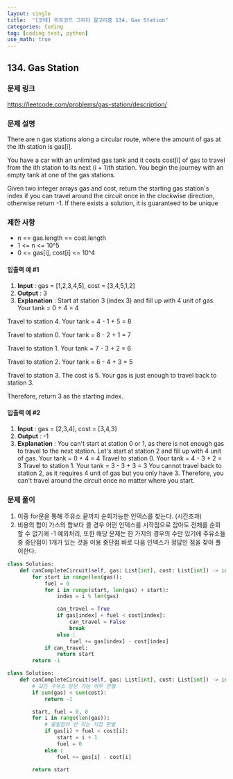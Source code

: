 ```yaml
---
layout: single
title:  "[코테] 리트코드 그리디 알고리즘 134. Gas Station"
categories: Coding
tag: [coding test, python]
use_math: true
---
```


## 134. Gas Station
### 문제 링크
<https://leetcode.com/problems/gas-station/description/>

### 문제 설명
There are n gas stations along a circular route, where the amount of gas at the ith station is gas[i].

You have a car with an unlimited gas tank and it costs cost[i] of gas to travel from the ith station to its next (i + 1)th station. You begin the journey with an empty tank at one of the gas stations.

Given two integer arrays gas and cost, return the starting gas station's index if you can travel around the circuit once in the clockwise direction, otherwise return -1. If there exists a solution, it is guaranteed to be unique

### 제한 사항
- n == gas.length == cost.length
- 1 <= n <= 10^5
- 0 <= gas[i], cost[i] <= 10^4

#### 입출력 예 #1 
1. **Input** : gas = [1,2,3,4,5], cost = [3,4,5,1,2]
2. **Output** : 3
3. **Explanation** :
Start at station 3 (index 3) and fill up with 4 unit of gas. Your tank = 0 + 4 = 4

Travel to station 4. Your tank = 4 - 1 + 5 = 8

Travel to station 0. Your tank = 8 - 2 + 1 = 7

Travel to station 1. Your tank = 7 - 3 + 2 = 6

Travel to station 2. Your tank = 6 - 4 + 3 = 5

Travel to station 3. The cost is 5. Your gas is just enough to travel back to station 3.

Therefore, return 3 as the starting index.

#### 입출력 예 #2 
1. **Input** : gas = [2,3,4], cost = [3,4,3]
2. **Output** : -1
3. **Explanation** : 
You can't start at station 0 or 1, as there is not enough gas to travel to the next station.
Let's start at station 2 and fill up with 4 unit of gas. Your tank = 0 + 4 = 4
Travel to station 0. Your tank = 4 - 3 + 2 = 3
Travel to station 1. Your tank = 3 - 3 + 3 = 3
You cannot travel back to station 2, as it requires 4 unit of gas but you only have 3.
Therefore, you can't travel around the circuit once no matter where you start.

### 문제 풀이
1. 이중 for문을 통해 주유소 끝까지 순회가능한 인덱스를 찾는다. (시간초과)
2. 비용의 합이 가스의 합보다 클 경우 어떤 인덱스를 시작점으로 잡아도 전체를 순회할 수 없기에 -1 예외처리, 또한 해당 문제는 한 가지의 경우의 수만 있기에 주유소들 중 중단점이 1개가 있는 것을 이용 중단점 바로 다음 인덱스가 정답인 점을 찾아 풀이한다.

```python
class Solution:
    def canCompleteCircuit(self, gas: List[int], cost: List[int]) -> int:
        for start in range(len(gas)):
            fuel = 0
            for i in range(start, len(gas) + start):
                index = i % len(gas)

                can_travel = True
                if gas[index] + fuel < cost[index]:
                    can_travel = False
                    break
                else :
                    fuel += gas[index] - cost[index]
            if can_travel:
                return start
        return -1
```


```python
class Solution:
    def canCompleteCircuit(self, gas: List[int], cost: List[int]) -> int:
        # 모든 주유소 방문 가능 여부 판별
        if sum(gas) < sum(cost):
            return -1

        start, fuel = 0, 0
        for i in range(len(gas)):
            # 출발점이 안 되는 지점 판별
            if gas[i] + fuel < cost[i]:
                start = i + 1
                fuel = 0
            else : 
                fuel += gas[i] - cost[i]
            
        return start
```

